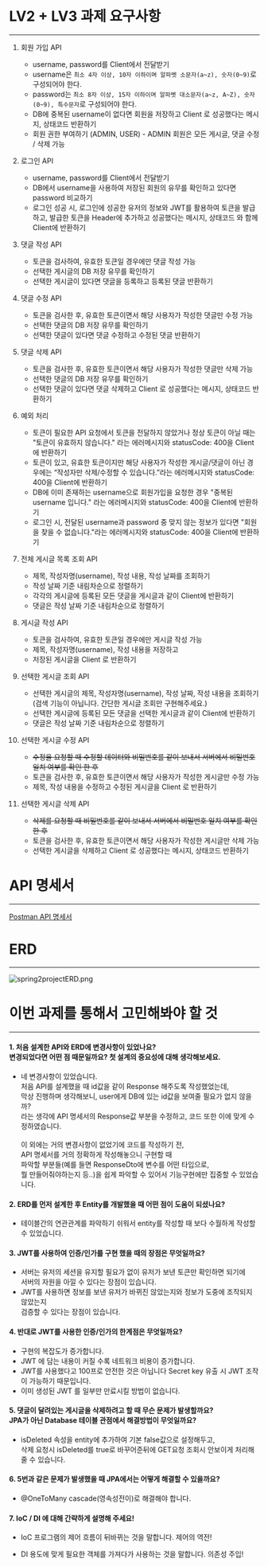 

# LV2 + LV3 과제 요구사항

---

1. 회원 가입 API
    - username, password를 Client에서 전달받기
    - username은  `최소 4자 이상, 10자 이하이며 알파벳 소문자(a~z), 숫자(0~9)`로 구성되어야 한다.
    - password는  `최소 8자 이상, 15자 이하이며 알파벳 대소문자(a~z, A~Z), 숫자(0~9), 특수문자`로 구성되어야 한다.
    - DB에 중복된 username이 없다면 회원을 저장하고 Client 로 성공했다는 메시지, 상태코드 반환하기
    - 회원 권한 부여하기 (ADMIN, USER) - ADMIN 회원은 모든 게시글, 댓글 수정 / 삭제 가능

2. 로그인 API
    - username, password를 Client에서 전달받기
    - DB에서 username을 사용하여 저장된 회원의 유무를 확인하고 있다면 password 비교하기
    - 로그인 성공 시, 로그인에 성공한 유저의 정보와 JWT를 활용하여 토큰을 발급하고,
      발급한 토큰을 Header에 추가하고 성공했다는 메시지, 상태코드 와 함께 Client에 반환하기
3. 댓글 작성 API
    - 토큰을 검사하여, 유효한 토큰일 경우에만 댓글 작성 가능
    - 선택한 게시글의 DB 저장 유무를 확인하기
    - 선택한 게시글이 있다면 댓글을 등록하고 등록된 댓글 반환하기
4. 댓글 수정 API
    - 토큰을 검사한 후, 유효한 토큰이면서 해당 사용자가 작성한 댓글만 수정 가능
    - 선택한 댓글의 DB 저장 유무를 확인하기
    - 선택한 댓글이 있다면 댓글 수정하고 수정된 댓글 반환하기
5. 댓글 삭제 API
    - 토큰을 검사한 후, 유효한 토큰이면서 해당 사용자가 작성한 댓글만 삭제 가능
    - 선택한 댓글의 DB 저장 유무를 확인하기
    - 선택한 댓글이 있다면 댓글 삭제하고 Client 로 성공했다는 메시지, 상태코드 반환하기
6. 예외 처리
    - 토큰이 필요한 API 요청에서 토큰을 전달하지 않았거나 정상 토큰이 아닐 때는 "토큰이 유효하지 않습니다." 라는 에러메시지와 statusCode: 400을 Client에 반환하기
    - 토큰이 있고, 유효한 토큰이지만 해당 사용자가 작성한 게시글/댓글이 아닌 경우에는 “작성자만 삭제/수정할 수 있습니다.”라는 에러메시지와 statusCode: 400을 Client에 반환하기
    - DB에 이미 존재하는 username으로 회원가입을 요청한 경우 "중복된 username 입니다." 라는 에러메시지와 statusCode: 400을 Client에 반환하기
    - 로그인 시, 전달된 username과 password 중 맞지 않는 정보가 있다면 "회원을 찾을 수 없습니다."라는 에러메시지와 statusCode: 400을 Client에 반환하기

7. 전체 게시글 목록 조회 API
    - 제목, 작성자명(username), 작성 내용, 작성 날짜를 조회하기
    - 작성 날짜 기준 내림차순으로 정렬하기
    - 각각의 게시글에 등록된 모든 댓글을 게시글과 같이 Client에 반환하기
    - 댓글은 작성 날짜 기준 내림차순으로 정렬하기
8. 게시글 작성 API
    - 토큰을 검사하여, 유효한 토큰일 경우에만 게시글 작성 가능
    - 제목, 작성자명(username), 작성 내용을 저장하고
    - 저장된 게시글을 Client 로 반환하기
9. 선택한 게시글 조회 API
    - 선택한 게시글의 제목, 작성자명(username), 작성 날짜, 작성 내용을 조회하기
      (검색 기능이 아닙니다. 간단한 게시글 조회만 구현해주세요.)
    - 선택한 게시글에 등록된 모든 댓글을 선택한 게시글과 같이 Client에 반환하기
    - 댓글은 작성 날짜 기준 내림차순으로 정렬하기
10. 선택한 게시글 수정 API
    - ~~수정을 요청할 때 수정할 데이터와 비밀번호를 같이 보내서 서버에서 비밀번호 일치 여부를 확인 한 후~~
    - 토큰을 검사한 후, 유효한 토큰이면서 해당 사용자가 작성한 게시글만 수정 가능
    - 제목, 작성 내용을 수정하고 수정된 게시글을 Client 로 반환하기
11. 선택한 게시글 삭제 API
    - ~~삭제를 요청할 때 비밀번호를 같이 보내서 서버에서 비밀번호 일치 여부를 확인 한 후~~
    - 토큰을 검사한 후, 유효한 토큰이면서 해당 사용자가 작성한 게시글만 삭제 가능
    - 선택한 게시글을 삭제하고 Client 로 성공했다는 메시지, 상태코드 반환하기

# API 명세서

---

[Postman API 명세서](https://documenter.getpostman.com/view/25673368/2s93CEwwTR)


# ERD

---

![spring2projectERD.png](..%2Fspring2projectERD.png)

# 이번 과제를 통해서 고민해봐야 할 것

--- 

#### 1. 처음 설계한 API와 ERD에 변경사항이 있었나요?<br> 변경되었다면 어떤 점 때문일까요? 첫 설계의 중요성에 대해 생각해보세요.
   - 네 변경사항이 있었습니다. <br>
     처음 API를 설계했을 때 id값을 같이 Response 해주도록 작성했었는데,<br>
     막상 진행하며 생각해보니, user에게 DB에 있는 id값을 보여줄 필요가 없지 않을까?<br>
     라는 생각에 API 명세서의 Response값 부분을 수정하고, 코드 또한 이에 맞게 수정하였습니다.<br><br>이 외에는 거의 변경사항이 없었기에
     코드를 작성하기 전, <br>API 명세서를 거의 정확하게 작성해놓으니
     구현할 때<br>파악할 부분들(예를 들면 ResponseDto에 변수를 어떤 타입으로,<br> 뭘 만들어줘야하는지 등..)을 쉽게 파악할 수 있어서 기능구현에만 집중할 수 있었습니다.

#### 2. ERD를 먼저 설계한 후 Entity를 개발했을 때 어떤 점이 도움이 되셨나요?
- 테이블간의 연관관계를 파악하기 쉬워서 entity를 작성할 때 보다 수월하게 작성할 수 있었습니다. 
#### 3. JWT를 사용하여 인증/인가를 구현 했을 때의 장점은 무엇일까요?
  - 서버는 유저의 세션을 유지할 필요가 없이 유저가 보낸 토큰만 확인하면 되기에<br> 서버의 자원을 아낄 수 있다는 장점이 있습니다.
  - JWT를 사용하면 정보를 보낸 유저가 바뀌진 않았는지와 정보가 도중에 조작되지 않았는지<br> 검증할 수 있다는 장점이 있습니다.
#### 4. 반대로 JWT를 사용한 인증/인가의 한계점은 무엇일까요?
   - 구현의 복잡도가 증가합니다.
   - JWT 에 담는 내용이 커질 수록 네트워크 비용이 증가합니다.
   - JWT를 사용했다고 100프로 안전한 것은 아닙니다 Secret key 유출 시 JWT 조작이 가능하기 때문입니다.
   - 이미 생성된 JWT 를 일부만 만료시킬 방법이 없습니다.


#### 5. 댓글이 달려있는 게시글을 삭제하려고 할 때 무슨 문제가 발생할까요?<br>JPA가 아닌 Database 테이블 관점에서 해결방법이 무엇일까요? 
   - isDeleted 속성을 entity에 추가하여 기본 false값으로 설정해두고,<br>
   삭제 요청시 isDeleted를 true로 바꾸어준뒤에
   GET요청 조회시 안보이게 처리해줄 수 있습니다.

#### 6. 5번과 같은 문제가 발생했을 때 JPA에서는 어떻게 해결할 수 있을까요?
   - @OneToMany cascade(영속성전이)로 해결해야 합니다.
#### 7. IoC / DI 에 대해 간략하게 설명해 주세요!
   - IoC
   프로그램의 제어 흐름이 뒤바뀌는 것을 말합니다. 제어의 역전!

   - DI
   용도에 맞게 필요한 객체를 가져다가 사용하는 것을 말합니다. 의존성 주입!














